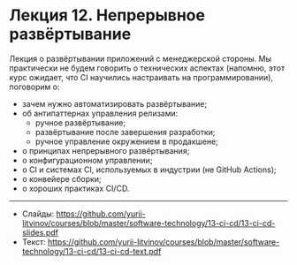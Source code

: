 # Лекция 12. Непрерывное развёртывание

Лекция о развёртывании приложений с менеджерской стороны. Мы практически не будем говорить о технических аспектах (напомню, этот курс ожидает, что CI научились настраивать на программировании), поговорим о:
- зачем нужно автоматизировать развёртывание;
- об антипаттернах управления релизами:
  - ручное развёртывание;
  - развёртывание после завершения разработки;
  - ручное управление окружением в продакшене;
- о принципах непрерывного развёртывания;
- о конфигурационном управлении;
- о CI и системах CI, используемых в индустрии (не GitHub Actions);
- о конвейере сборки;
- о хороших практиках CI/CD.

---

- Слайды: https://github.com/yurii-litvinov/courses/blob/master/software-technology/13-ci-cd/13-ci-cd-slides.pdf
- Текст: https://github.com/yurii-litvinov/courses/blob/master/software-technology/13-ci-cd/13-ci-cd-text.pdf